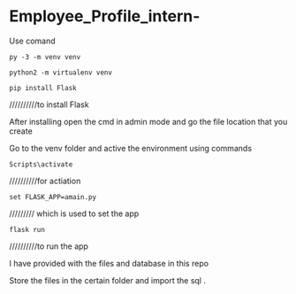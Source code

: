 # Employee_Profile_intern-

Use comand 

    py -3 -m venv venv
   
    python2 -m virtualenv venv
    
    pip install Flask 
 //////////to install Flask
    
 After installing open the cmd in admin mode and go the file location that you create
 
 Go to the venv folder and active the environment using commands
  
    Scripts\activate
//////////for actiation
    
    set FLASK_APP=amain.py  
 ///////// which is used to set the app 
    
    flask run
//////////to run the app


I have provided with the files and database in this repo


Store the files in the certain folder and import the sql .




 
    
    
